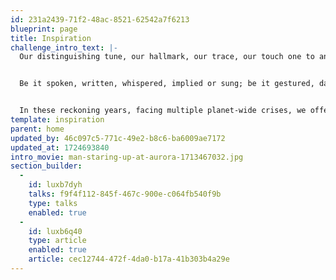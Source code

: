 ```yaml
---
id: 231a2439-71f2-48ac-8521-62542a7f6213
blueprint: page
title: Inspiration
challenge_intro_text: |-
  Our distinguishing tune, our hallmark, our trace, our touch one to another  --  our voice is our liaison to life, our wellspring of wisdom, kindness, courage and humor. 


  Be it spoken, written, whispered, implied or sung; be it gestured, danced or played; be it offered on still wings of silence or in the intimacy of eyes alone, it is our human touchstone.


  In these reckoning years, facing multiple planet-wide crises, we offer throughout this aspirational oasis, an enlightenment of voices known and unknown, encouraging us to act on the understanding that we are profoundly, inescapably in these Earthly struggles together.
template: inspiration
parent: home
updated_by: 46c097c5-771c-49e2-b8c6-ba6009ae7172
updated_at: 1724693840
intro_movie: man-staring-up-at-aurora-1713467032.jpg
section_builder:
  -
    id: luxb7dyh
    talks: f9f4f112-845f-467c-900e-c064fb540f9b
    type: talks
    enabled: true
  -
    id: luxb6q40
    type: article
    enabled: true
    article: cec12744-472f-4da0-b17a-41b303b4a29e
---
```

